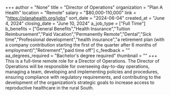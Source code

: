 +++
author = "None"
title = "Director of Operations"
organization = "Plan A Health"
location = "Remote"
salary = "$80,000-110,000"
link = "https://planahealth.org/jobs"
sort_date = "2024-06-04"
created_at = "June 4, 2024"
closing_date = "June 10, 2024"
a_job_type = ["Full Time"]
b_benefits = ["General Benefits","Health Insurance","Tuition Reimbursement","Paid Vacation","Permanently Remote","Dental","Sick time","Professional development","health insurance","a retirement plan (with a company contribution starting the first of the quarter after 6 months of employment)","Retirement","paid time off"]
c_feedback = ""
aa_degrees_required = "Bachelor's degree required"
thumbnail = ""
+++
This is a full-time remote role for a Director of Operations. The Director of Operations will be responsible for overseeing day-to-day operations, managing a team, developing and implementing policies and procedures, ensuring compliance with regulatory requirements, and contributing to the development of the organization’s strategic goals to increase access to reproductive healthcare in the rural South.